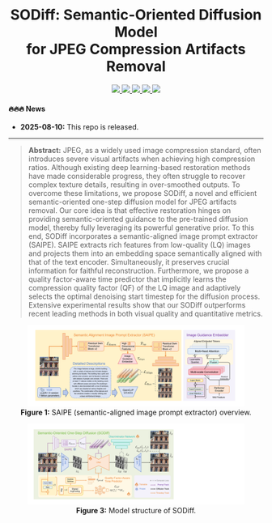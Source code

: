 <h1 align="center">
  SODiff: Semantic-Oriented Diffusion Model <br>
  for JPEG Compression Artifacts Removal 
</h1>

<p align="center">
  <a href="https://arxiv.org/abs/2508.07346">
    <img src="https://img.shields.io/badge/Paper-arXiv-red?logo=arxiv&logoSvg">
  </a>
  <a href="https://github.com/frakenation/SODiff/releases/download/Paper/supp.pdf">
    <img src="https://img.shields.io/badge/Supplementary_material-Paper-orange.svg">
  </a>
  <a href="https://github.com/frakenation/SODiff/releases">
    <img src="https://img.shields.io/github/downloads/frakenation/SODiff/total.svg">
  </a>
  <a href="https://github.com/frakenation/SODiff">
    <img src="https://visitor-badge.laobi.icu/badge?page_id=frakenation.SODiff&right_color=violet">
  </a>
  <a href="https://github.com/frakenation/SODiff">
    <img src="https://img.shields.io/github/stars/frakenation/SODiff?style=social">
  </a>
</p>


#### 🔥🔥🔥 News

- **2025-08-10:** This repo is released.
---

> **Abstract:** JPEG, as a widely used image compression standard, often introduces severe visual artifacts when achieving high compression ratios. Although existing deep learning-based restoration methods have made considerable progress, they often struggle to recover complex texture details, resulting in over-smoothed outputs. To overcome these limitations, we propose SODiff, a novel and efficient semantic-oriented one-step diffusion model for JPEG artifacts removal. Our core idea is that effective restoration hinges on providing semantic-oriented guidance to the pre-trained diffusion model, thereby fully leveraging its powerful generative prior. To this end, SODiff incorporates a semantic-aligned image prompt extractor (SAIPE). SAIPE extracts rich features from low-quality (LQ) images and projects them into an embedding space semantically aligned with that of the text encoder. Simultaneously, it preserves crucial information for faithful reconstruction. Furthermore, we propose a quality factor-aware time predictor that implicitly learns the compression quality factor (QF) of the LQ image and adaptively selects the optimal denoising start timestep for the diffusion process. Extensive experimental results show that our SODiff outperforms recent leading methods in both visual quality and quantitative metrics. 

<p align="center">
  <img src="images/SAIPE.pdf" alt="SAIPE" style="width:85%;"/><br>
  <b>Figure 1:</b> SAIPE (semantic-aligned image prompt extractor) overview.
</p>

<p align="center">
  <img src="images/SODiff.pdf" alt="SODiff model architecture" style="width:85%;"/><br>
  <b>Figure 3:</b> Model structure of SODiff.
</p>
